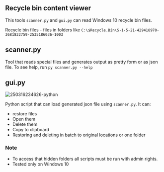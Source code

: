 ## Recycle bin content viewer

This tools `scanner.py` and `gui.py` can read Windows 10 recycle bin files.

Recycle bin files - files in folders like `C:\$Recycle.Bin\S-1-5-21-429418970-3681832759-2535186036-1003`

## scanner.py

Tool that reads special files and generates output as pretty form or as json file.
To see help, run `py scanner.py --help`

## gui.py
![250316234626-python](https://github.com/user-attachments/assets/c73c38c4-ed7b-49fb-8618-69ad7f71abba)

Python script that can load generated json file using `scanner.py`.
It can:
- restore files
- Open them
- Delete them
- Copy to clipboard
- Restoring and deleting in batch to original locations or one folder

### Note
- To access that hidden folders all scripts must be run with admin rights.
- Tested only on Windows 10
